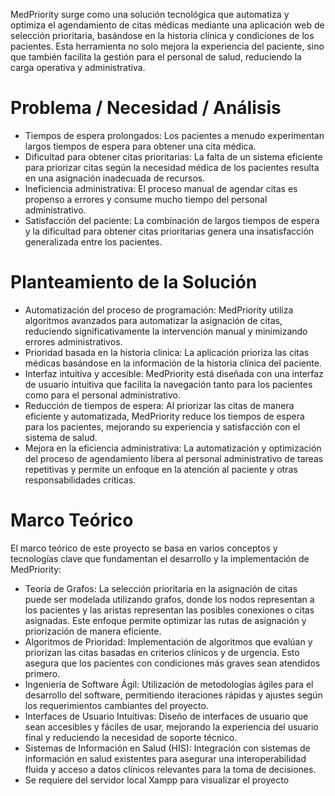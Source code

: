 MedPriority surge como una solución tecnológica que automatiza y optimiza el agendamiento de citas médicas mediante una aplicación web de selección prioritaria, basándose en la historia clínica y condiciones de los pacientes. Esta herramienta no solo mejora la experiencia del paciente, sino que también facilita la gestión para el personal de salud, reduciendo la carga operativa y administrativa.
# 
# Problema / Necesidad / Análisis

<ul>
  <li>Tiempos de espera prolongados: Los pacientes a menudo experimentan largos tiempos de espera para obtener una cita médica.</li>
  <li>Dificultad para obtener citas prioritarias: La falta de un sistema eficiente para priorizar citas según la necesidad médica de los pacientes resulta en una asignación inadecuada de recursos.</li>
  <li>Ineficiencia administrativa: El proceso manual de agendar citas es propenso a errores y consume mucho tiempo del personal administrativo.</li>
  <li>Satisfacción del paciente: La combinación de largos tiempos de espera y la dificultad para obtener citas prioritarias genera una insatisfacción generalizada entre los pacientes.</li>
</ul>

# Planteamiento de la Solución

<ul>
  <li>Automatización del proceso de programación: MedPriority utiliza algoritmos avanzados para automatizar la asignación de citas, reduciendo significativamente la intervención manual y minimizando errores administrativos.</li>
  <li>Prioridad basada en la historia clínica: La aplicación prioriza las citas médicas basándose en la información de la historia clínica del paciente.</li>
  <li>Interfaz intuitiva y accesible: MedPriority está diseñada con una interfaz de usuario intuitiva que facilita la navegación tanto para los pacientes como para el personal administrativo.</li>
  <li>Reducción de tiempos de espera: Al priorizar las citas de manera eficiente y automatizada, MedPriority reduce los tiempos de espera para los pacientes, mejorando su experiencia y satisfacción con el sistema de salud.</li>
  <li>Mejora en la eficiencia administrativa: La automatización y optimización del proceso de agendamiento libera al personal administrativo de tareas repetitivas y permite un enfoque en la atención al paciente y otras responsabilidades críticas.</li>
</ul>

# Marco Teórico

El marco teórico de este proyecto se basa en varios conceptos y tecnologías clave que fundamentan el desarrollo y la implementación de MedPriority:

<ul>
  <li>Teoría de Grafos: La selección prioritaria en la asignación de citas puede ser modelada utilizando grafos, donde los nodos representan a los pacientes y las aristas representan las posibles conexiones o citas asignadas. Este enfoque permite optimizar las rutas de asignación y priorización de manera eficiente.</li>
  <li>Algoritmos de Prioridad: Implementación de algoritmos que evalúan y priorizan las citas basadas en criterios clínicos y de urgencia. Esto asegura que los pacientes con condiciones más graves sean atendidos primero.</li>
  <li>Ingeniería de Software Ágil: Utilización de metodologías ágiles para el desarrollo del software, permitiendo iteraciones rápidas y ajustes según los requerimientos cambiantes del proyecto.</li>
  <li>Interfaces de Usuario Intuitivas: Diseño de interfaces de usuario que sean accesibles y fáciles de usar, mejorando la experiencia del usuario final y reduciendo la necesidad de soporte técnico.</li>
  <li>Sistemas de Información en Salud (HIS): Integración con sistemas de información en salud existentes para asegurar una interoperabilidad fluida y acceso a datos clínicos relevantes para la toma de decisiones.</li>
    <li>Se requiere del servidor local Xampp para visualizar el proyecto</li>

</ul>
